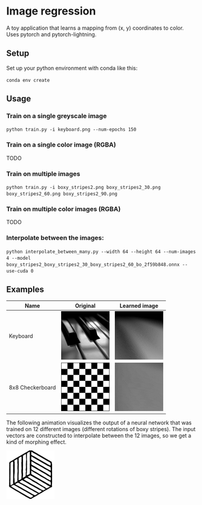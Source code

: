 # Image regression

A toy application that learns a mapping from (x, y) coordinates to color. Uses pytorch and pytorch-lightning.

## Setup

Set up your python environment with conda like this:

`conda env create`

## Usage

### Train on a single greyscale image

`python train.py -i keyboard.png --num-epochs 150`

### Train on a single color image (RGBA)

TODO

### Train on multiple images

`python train.py -i boxy_stripes2.png boxy_stripes2_30.png boxy_stripes2_60.png boxy_stripes2_90.png`

### Train on multiple color images (RGBA)

TODO

### Interpolate between the images:

`python interpolate_between_many.py --width 64 --height 64 --num-images 4 --model boxy_stripes2_boxy_stripes2_30_boxy_stripes2_60_bo_2f59b848.onnx --use-cuda 0`

## Examples

| Name | Original | Learned image |
| ---- | -------- | ------------- |
| Keyboard | ![Original image](input_images/keyboard.png) | ![Learned image](demo/keyboard-learned.gif) |
| 8x8 Checkerboard | ![Original image](input_images/chess.png) | ![Learned image](demo/chess-learned.gif) |

The following animation visualizes the output of a neural network that was trained on 12 different images (different rotations of boxy stripes). The input vectors are constructed to interpolate between the 12 images, so we get a kind of morphing effect.

![Boxy stripes](demo/boxy_stripes_interpolation.gif)
